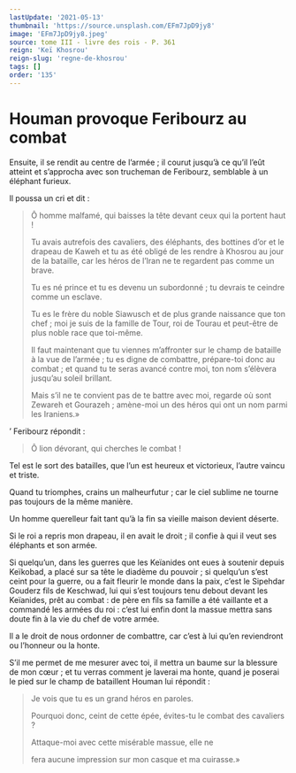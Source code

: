 ```yaml
---
lastUpdate: '2021-05-13'
thumbnail: 'https://source.unsplash.com/EFm7JpD9jy8'
image: 'EFm7JpD9jy8.jpeg'
source: tome III - livre des rois - P. 361
reign: 'Keï Khosrou'
reign-slug: 'regne-de-khosrou'
tags: []
order: '135'
---
```


# Houman provoque Feribourz au combat

Ensuite, il se rendit au centre de l’armée ; il courut jusqu’à ce qu’il l’eût atteint et s’approcha avec son trucheman de Feribourz, semblable à un éléphant furieux.

Il poussa un cri et dit :

> Ô homme malfamé, qui baisses la tête devant ceux qui la portent haut !
>
> Tu avais autrefois des cavaliers, des éléphants, des bottines d’or et le drapeau de Kaweh et tu as été obligé de les rendre à Khosrou au jour de la bataille, car les héros de l’Iran ne te regardent pas comme un brave.
>
> Tu es né prince et tu es devenu un subordonné ; tu devrais te ceindre comme un esclave.
>
> Tu es le frère du noble Siawusch et de plus grande naissance que ton chef ; moi je suis de la famille de Tour, roi de Tourau et peut-être de plus noble race que toi-même.
>
> Il faut maintenant que tu viennes m’affronter sur le champ de bataille à la vue de l’armée ; tu es digne de combattre, prépare-toi donc au combat ; et quand tu te seras avancé contre moi, ton nom s’élèvera jusqu’au soleil brillant.
>
> Mais s’il ne te convient pas de te battre avec moi, regarde où sont Zewareh et Gourazeh ; amène-moi un des héros qui ont un nom parmi les Iraniens.»

’ Feribourz répondit :

> Ô lion dévorant, qui cherches le combat !

Tel est le sort des batailles, que l’un est heureux et victorieux, l’autre vaincu et triste.

Quand tu triomphes, crains un malheurfutur ; car le ciel sublime ne tourne pas toujours de la même manière.

Un homme querelleur fait tant qu’à la fin sa vieille maison devient déserte.

Si le roi a repris mon drapeau, il en avait le droit ; il confie à qui il veut ses éléphants et son armée.

Si quelqu’un, dans les guerres que les Keïanides ont eues à soutenir depuis Keïkobad, a placé sur sa tête le diadème du pouvoir ; si quelqu’un s’est ceint pour la guerre, ou a fait fleurir le monde dans la paix, c’est le Sipehdar Gouderz fils de Keschwad, lui qui s’est toujours tenu debout devant les Keïanides, prêt au combat : de père en fils sa famille a été vaillante et a commandé les armées du roi : c’est lui enfin dont la massue mettra sans doute fin à la vie du chef de votre armée.

Il a le droit de nous ordonner de combattre, car c’est à lui qu’en reviendront ou l’honneur ou la honte.

S’il me permet de me mesurer avec toi, il mettra un baume sur la blessure de mon cœur ; et tu verras comment je laverai ma honte, quand je poserai le pied sur le champ de bataillent Houman lui répondit :

> Je vois que tu es un grand héros en paroles.
>
> Pourquoi donc, ceint de cette épée, évites-tu le combat des cavaliers ?
>
> Attaque-moi avec cette misérable massue, elle ne
>
> fera aucune impression sur mon casque et ma cuirasse.»
